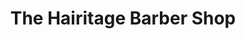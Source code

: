 ---
title: "The Hairitage Barber Shop"
url: /salado/the-hairitage-barber-shop/
shop: hairdresser
---